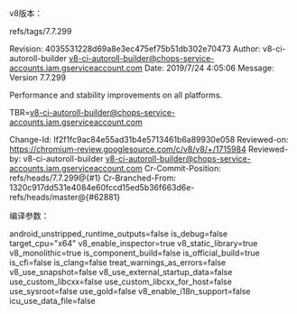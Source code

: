 v8版本：

refs/tags/7.7.299

Revision: 4035531228d69a8e3ec475ef75b51db302e70473
Author: v8-ci-autoroll-builder <v8-ci-autoroll-builder@chops-service-accounts.iam.gserviceaccount.com>
Date: 2019/7/24 4:05:06
Message:
Version 7.7.299

Performance and stability improvements on all platforms.

TBR=v8-ci-autoroll-builder@chops-service-accounts.iam.gserviceaccount.com

Change-Id: If2f1fc9ac84e55ad31b4e5713461b6a89930e058
Reviewed-on: https://chromium-review.googlesource.com/c/v8/v8/+/1715984
Reviewed-by: v8-ci-autoroll-builder <v8-ci-autoroll-builder@chops-service-accounts.iam.gserviceaccount.com>
Cr-Commit-Position: refs/heads/7.7.299@{#1}
Cr-Branched-From: 1320c917dd531e4084e60fccd15ed5b36f663d6e-refs/heads/master@{#62881}


编译参数：

android_unstripped_runtime_outputs=false
is_debug=false
target_cpu="x64"
v8_enable_inspector=true
v8_static_library=true
v8_monolithic=true
is_component_build=false
is_official_build=true
is_cfi=false
is_clang=false
treat_warnings_as_errors=false
v8_use_snapshot=false
v8_use_external_startup_data=false
use_custom_libcxx=false
use_custom_libcxx_for_host=false
use_sysroot=false
use_gold=false
v8_enable_i18n_support=false
icu_use_data_file=false
